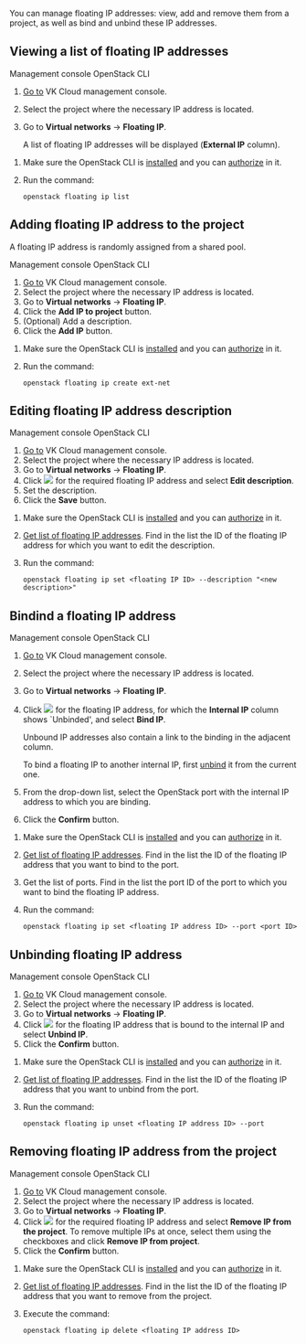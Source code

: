 You can manage floating IP addresses: view, add and remove them from a project, as well as bind and unbind these IP addresses.

## Viewing a list of floating IP addresses

<tabs>
<tablist>
<tab>Management console</tab>
<tab>OpenStack CLI</tab>
</tablist>
<tabpanel>

1. [Go to](https://msk.cloud.vk.com/app/en/) VK Cloud management console.
1. Select the project where the necessary IP address is located.
1. Go to **Virtual networks** → **Floating IP**.

   A list of floating IP addresses will be displayed (**External IP** column).

</tabpanel>
<tabpanel>

1. Make sure the OpenStack CLI is [installed](/en/tools-for-using-services/cli/openstack-cli#1_install_the_openstack_client) and you can [authorize](/en/tools-for-using-services/cli/openstack-cli#3_complete_authentication) in it.

1. Run the command:

   ```console
   openstack floating ip list
   ```

</tabpanel>
</tabs>

## Adding floating IP address to the project

<warn>

A floating IP address is randomly assigned from a shared pool.

</warn>

<tabs>
<tablist>
<tab>Management console</tab>
<tab>OpenStack CLI</tab>
</tablist>
<tabpanel>

1. [Go to](https://msk.cloud.vk.com/app/en/) VK Cloud management console.
1. Select the project where the necessary IP address is located.
1. Go to **Virtual networks** → **Floating IP**.
1. Click the **Add IP to project** button.
1. (Optional) Add a description.
1. Click the **Add IP** button.

</tabpanel>
<tabpanel>

1. Make sure the OpenStack CLI is [installed](/en/tools-for-using-services/cli/openstack-cli#1_install_the_openstack_client) and you can [authorize](/en/tools-for-using-services/cli/openstack-cli#3_complete_authentication) in it.

1. Run the command:

   ```console
   openstack floating ip create ext-net
   ```

</tabpanel>
</tabs>

## Editing floating IP address description

<tabs>
<tablist>
<tab>Management console</tab>
<tab>OpenStack CLI</tab>
</tablist>
<tabpanel>

1. [Go to](https://msk.cloud.vk.com/app/en/) VK Cloud management console.
1. Select the project where the necessary IP address is located.
1. Go to **Virtual networks** → **Floating IP**.
1. Click ![ ](/en/assets/more-icon.svg "inline") for the required floating IP address and select **Edit description**.
1. Set the description.
1. Click the **Save** button.

</tabpanel>
<tabpanel>

1. Make sure the OpenStack CLI is [installed](/en/tools-for-using-services/cli/openstack-cli#1_install_the_openstack_client) and you can [authorize](/en/tools-for-using-services/cli/openstack-cli#3_complete_authentication) in it.

1. [Get list of floating IP addresses](#viewing_a_list_of_floating_ip_addresses). Find in the list the ID of the floating IP address for which you want to edit the description.

1. Run the command:

   ```console
   openstack floating ip set <floating IP ID> --description "<new description>"
   ```

</tabpanel>
</tabs>

## Bindind a floating IP address

<tabs>
<tablist>
<tab>Management console</tab>
<tab>OpenStack CLI</tab>
</tablist>
<tabpanel>

1. [Go to](https://msk.cloud.vk.com/app/en/) VK Cloud management console.
1. Select the project where the necessary IP address is located.
1. Go to **Virtual networks** → **Floating IP**.
1. Click ![ ](/en/assets/more-icon.svg "inline") for the floating IP address, for which the **Internal IP** column shows `Unbinded', and select **Bind IP**.

   <info>

   Unbound IP addresses also contain a link to the binding in the adjacent column.

   To bind a floating IP to another internal IP, first [unbind](#unbinding_floating_ip_address) it from the current one.

   </info>

1. From the drop-down list, select the OpenStack port with the internal IP address to which you are binding.
1. Click the **Confirm** button.

</tabpanel>
<tabpanel>

1. Make sure the OpenStack CLI is [installed](/en/tools-for-using-services/cli/openstack-cli#1_install_the_openstack_client) and you can [authorize](/en/tools-for-using-services/cli/openstack-cli#3_complete_authentication) in it.

1. [Get list of floating IP addresses](#viewing_a_list_of_floating_ip_addresses). Find in the list the ID of the floating IP address that you want to bind to the port.
1. Get the list of ports. Find in the list the port ID of the port to which you want to bind the floating IP address.
1. Run the command:

   ```console
   openstack floating ip set <floating IP address ID> --port <port ID>
   ```

</tabpanel>
</tabs>

## Unbinding floating IP address

<tabs>
<tablist>
<tab>Management console</tab>
<tab>OpenStack CLI</tab>
</tablist>
<tabpanel>

1. [Go to](https://msk.cloud.vk.com/app/en/) VK Cloud management console.
1. Select the project where the necessary IP address is located.
1. Go to **Virtual networks** → **Floating IP**.
1. Click ![ ](/en/assets/more-icon.svg "inline") for the floating IP address that is bound to the internal IP and select **Unbind IP**.
1. Click the **Confirm** button.

</tabpanel>
<tabpanel>

1. Make sure the OpenStack CLI is [installed](/en/tools-for-using-services/cli/openstack-cli#1_install_the_openstack_client) and you can [authorize](/en/tools-for-using-services/cli/openstack-cli#3_complete_authentication) in it.

1. [Get list of floating IP addresses](#viewing_a_list_of_floating_ip_addresses). Find in the list the ID of the floating IP address that you want to unbind from the port.

1. Run the command:

   ```console
   openstack floating ip unset <floating IP address ID> --port
   ```

</tabpanel>
</tabs>

## Removing floating IP address from the project

<tabs>
<tablist>
<tab>Management console</tab>
<tab>OpenStack CLI</tab>
</tablist>
<tabpanel>

1. [Go to](https://msk.cloud.vk.com/app/en/) VK Cloud management console.
1. Select the project where the necessary IP address is located.
1. Go to **Virtual networks** → **Floating IP**.
1. Click ![ ](/en/assets/more-icon.svg "inline") for the required floating IP address and select **Remove IP from the project**. To remove multiple IPs at once, select them using the checkboxes and click **Remove IP from project**.
1. Click the **Confirm** button.

</tabpanel>
<tabpanel>

1. Make sure the OpenStack CLI is [installed](/en/tools-for-using-services/cli/openstack-cli#1_install_the_openstack_client) and you can [authorize](/en/tools-for-using-services/cli/openstack-cli#3_complete_authentication) in it.

1. [Get list of floating IP addresses](#viewing_a_list_of_floating_ip_addresses). Find in the list the ID of the floating IP address that you want to remove from the project.

1. Execute the command:

   ```console
   openstack floating ip delete <floating IP address ID>
   ```

</tabpanel>
</tabs>
